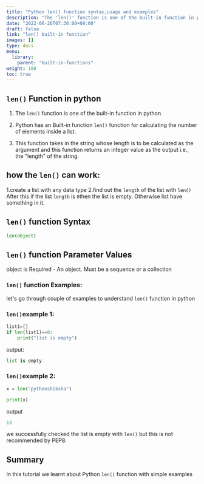 ```yaml
---
title: "Python len() function syntax,usage and examples"
description: "The 'len()' function is one of the built-in function in python"
date: "2022-06-26T07:30:00+09:00"
draft: false
link: "len() built-in function"
images: []
type: docs
menu:
  library:
    parent: "built-in-functions"
weight: 100
toc: true
---
```


## `len()` Function in python

1. The `len()` function is one of the built-in function in python
2. Python has an Built-in function `len()` function for calculating the number of elements inside a list.

3. This function takes in the string whose length is to be calculated as the argument and this function returns an integer value as the output i.e., the "length" of the string.

## how the `len()` can work:

1.create a list with any data type
2.find out the `length` of the list with `len()`
 After this if the list `length`  is `0`then the list is empty.
Otherwise list have something in it.

## `len()` function Syntax

```python
len(object)
```
## `len()` function Parameter Values

object is Required - An object. 
Must be a sequence or a collection

### `len()` function Examples:

let's go through couple of examples to understand `len()` function in python

### `len()`example 1:
```python
list1=[]
if len(list1)==0:
    print("list is empty")
```
output:

```python
list is empty
```
### `len()`example 2:
```python
x = len("pythonshiksha")

print(x)
```
output
```python
13
```
we successfully checked the list is empty with `len()` but this is not recommended by PEP8.

## Summary
In this tutorial we learnt about Python `len()` function with simple examples